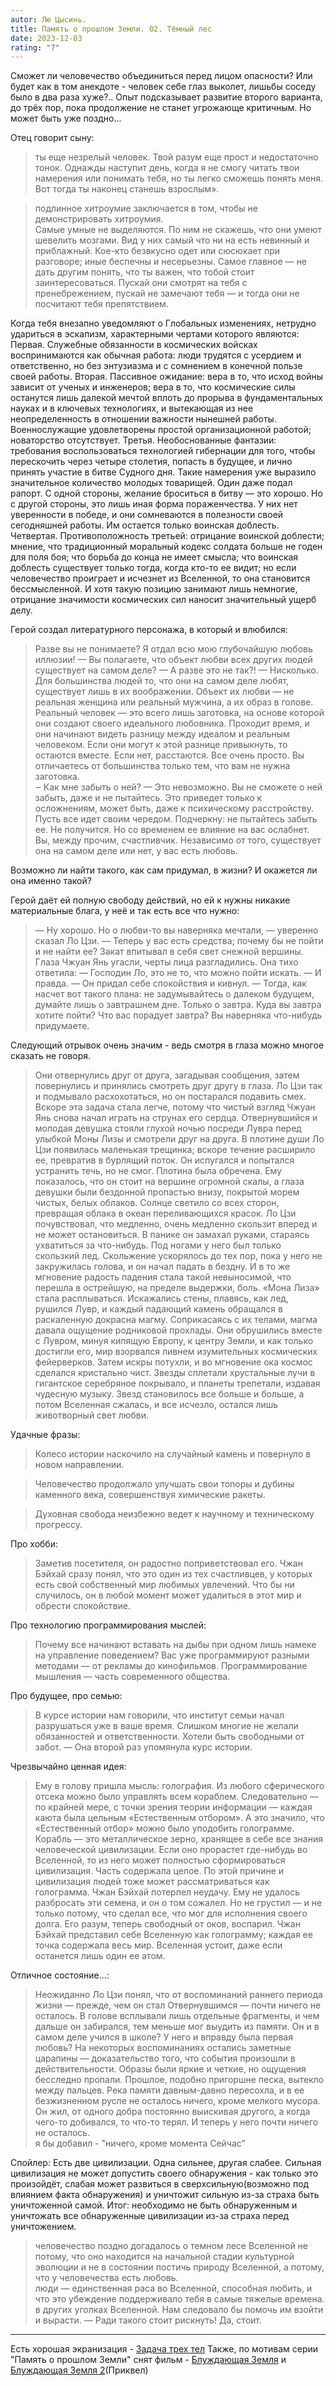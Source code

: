 ```yaml
---
autor: Лю Цысинь.
title: Память о прошлом Земли. 02. Тёмный лес
date: 2023-12-03
rating: "7"
---
```

Сможет ли человечество объединиться перед лицом опасности? Или будет как в том анекдоте - человек себе глаз выколет, лишьбы соседу было в два раза хуже?.. Опыт подсказывает развитие второго варианта, до трёх пор, пока продолжение не станет угрожающе критичным. Но может быть уже поздно...

Отец говорит сыну:  
>ты еще незрелый человек. Твой разум еще прост и недостаточно тонок. Однажды наступит день, когда я не смогу читать твои намерения или понимать тебя, но ты легко сможешь понять меня. Вот тогда ты наконец станешь взрослым».

>подлинное хитроумие заключается в том, чтобы не демонстрировать хитроумия.  
>Самые умные не выделяются. По ним не скажешь, что они умеют шевелить мозгами. Вид у них самый что ни на есть невинный и приблажный. Кое-кто безвкусно одет или сюсюкает при разговоре; иные беспечны и несерьезны. Самое главное — не дать другим понять, что ты важен, что тобой стоит заинтересоваться. Пускай они смотрят на тебя с пренебрежением, пускай не замечают тебя — и тогда они не посчитают тебя препятствием.

Когда тебя внезапно уведомляют о Глобальных изменениях, нетрудно удариться в эскапизм, характерными чертами которого являются:  
Первая. Служебные обязанности в космических войсках воспринимаются как обычная работа: люди трудятся с усердием и ответственно, но без энтузиазма и с сомнением в конечной пользе своей работы. 
Вторая. Пассивное ожидание: вера в то, что исход войны зависит от ученых и инженеров; вера в то, что космические силы останутся лишь далекой мечтой вплоть до прорыва в фундаментальных науках и в ключевых технологиях, и вытекающая из нее неопределенность в отношении важности нынешней работы. Военнослужащие удовлетворены простой организационной работой; новаторство отсутствует.  Третья. Необоснованные фантазии: требования воспользоваться технологией гибернации для того, чтобы перескочить через четыре столетия, попасть в будущее, и лично принять участие в битве Судного дня. Такие намерения уже выразило значительное количество молодых товарищей. Один даже подал рапорт. С одной стороны, желание броситься в битву — это хорошо. Но с другой стороны, это лишь иная форма пораженчества. У них нет уверенности в победе, и они сомневаются в полезности своей сегодняшней работы. Им остается только воинская доблесть. 
Четвертая. Противоположность третьей: отрицание воинской доблести; мнение, что традиционный моральный кодекс солдата больше не годен для поля боя; что борьба до конца не имеет смысла; что воинская доблесть существует только тогда, когда кто-то ее видит; но если человечество проиграет и исчезнет из Вселенной, то она становится бессмысленной. И хотя такую позицию занимают лишь немногие, отрицание значимости космических сил наносит значительный ущерб делу.

Герой создал литературного персонажа, в который и влюбился:  
>Разве вы не понимаете? Я отдал всю мою глубочайшую любовь иллюзии! — Вы полагаете, что объект любви всех других людей существует на самом деле? — А разве это не так?! — Нисколько. Для большинства людей то, что они на самом деле любят, существует лишь в их воображении. Объект их любви — не реальная женщина или реальный мужчина, а их образ в голове. Реальный человек — это всего лишь заготовка, на основе которой они создают своего идеального любовника. Проходит время, и они начинают видеть разницу между идеалом и реальным человеком. Если они могут к этой разнице привыкнуть, то остаются вместе. Если нет, расстаются. Все очень просто. Вы отличаетесь от большинства только тем, что вам не нужна заготовка.  
>‒ Как мне забыть о ней? — Это невозможно. Вы не сможете о ней забыть, даже и не пытайтесь. Это приведет только к осложнениям, может быть, даже к психическому расстройству. Пусть все идет своим чередом. Подчеркну: не пытайтесь забыть ее. Не получится. Но со временем ее влияние на вас ослабнет. Вы, между прочим, счастливчик. Независимо от того, существует она на самом деле или нет, у вас есть любовь.

Возможно ли найти такого, как сам придумал, в жизни? И окажется ли она именно такой?

Герой даёт ей полную свободу действий, но ей к нужны никакие материальные блага, у неё и так есть все что нужно:
>— Ну хорошо. Но о любви-то вы наверняка мечтали, — уверенно сказал Ло Цзи. — Теперь у вас есть средства; почему бы не пойти и не найти ее? Закат впитывал в себя свет снежной вершины. Глаза Чжуан Янь угасли, черты лица разгладились. Она тихо ответила: — Господин Ло, это не то, что можно пойти искать. — И правда. — Он придал себе спокойствия и кивнул. — Тогда, как насчет вот такого плана: не задумывайтесь о далеком будущем, думайте лишь о завтрашнем дне. Только о завтра. Куда вы завтра хотите пойти? Что вас порадует завтра? Вы наверняка что-нибудь придумаете.

Следующий отрывок очень значим - ведь смотря в глаза можно многое сказать не говоря.
>Они отвернулись друг от друга, загадывая сообщения, затем повернулись и принялись смотреть друг другу в глаза. Ло Цзи так и подмывало расхохотаться, но он постарался подавить смех. Вскоре эта задача стала легче, потому что чистый взгляд Чжуан Янь снова начал играть на струнах его сердца. Отвернувшийся и молодая девушка стояли глухой ночью посреди Лувра перед улыбкой Моны Лизы и смотрели друг на друга. В плотине души Ло Цзи появилась маленькая трещинка; вскоре течение расширило ее, превратив в бурлящий поток. Он испугался и попытался устранить течь, но не смог. Плотина была обречена. Ему показалось, что он стоит на вершине огромной скалы, а глаза девушки были бездонной пропастью внизу, покрытой морем чистых, белых облаков. Солнце светило со всех сторон, превращая облака в океан переливающихся красок. Ло Цзи почувствовал, что медленно, очень медленно скользит вперед и не может остановиться. В панике он замахал руками, стараясь ухватиться за что-нибудь. Под ногами у него был только скользкий лед. Скольжение ускорялось до тех пор, пока у него не закружилась голова, и он начал падать в бездну. И в то же мгновение радость падения стала такой невыносимой, что перешла в острейшую, на пределе выдержки, боль. «Мона Лиза» стала расплываться. Искажались стены, плавясь, как лед, рушился Лувр, и каждый падающий камень обращался в раскаленную докрасна магму. Соприкасаясь с их телами, магма давала ощущение родниковой прохлады. Они обрушились вместе с Лувром, минуя кипящую Европу, к центру Земли, и как только достигли его, мир взорвался ливнем изумительных космических фейерверков. Затем искры потухли, и во мгновение ока космос сделался кристально чист. Звезды сплетали хрустальные лучи в гигантское серебряное покрывало, и планеты трепетали, издавая чудесную музыку. Звезд становилось все больше и больше, а потом Вселенная сжалась, и все исчезло, остался лишь животворный свет любви.

Удачные фразы:
>Колесо истории наскочило на случайный камень и повернуло в новом направлении.

>Человечество продолжало улучшать свои топоры и дубины каменного века, совершенствуя химические ракеты.

>Духовная свобода неизбежно ведет к научному и техническому прогрессу.

Про хобби:  
>Заметив посетителя, он радостно поприветствовал его. Чжан Бэйхай сразу понял, что это один из тех счастливцев, у которых есть свой собственный мир любимых увлечений. Что бы ни случилось, он в любой момент может удалиться в этот мир и обрести спокойствие.

Про технологию программирования мыслей:  
>Почему все начинают вставать на дыбы при одном лишь намеке на управление поведением? Вас уже программируют разными методами — от рекламы до кинофильмов. Программирование мышления — часть современного общества.

Про будущее, про семью:
>В курсе истории нам говорили, что институт семьи начал разрушаться уже в ваше время. Слишком многие не желали обязанностей и ответственности. Хотели быть свободными от забот. — Она второй раз упомянула курс истории.

Чрезвычайно ценная идея:  
>Ему в голову пришла мысль: голография. Из любого сферического отсека можно было управлять всем кораблем. Следовательно — по крайней мере, с точки зрения теории информации — каждая каюта была цельным «Естественным отбором». А это значило, что «Естественный отбор» можно было уподобить голограмме. Корабль — это металлическое зерно, хранящее в себе все знания человеческой цивилизации. Если оно прорастет где-нибудь во Вселенной, то из него может полностью сформироваться цивилизация. Часть содержала целое. По этой причине и цивилизация людей тоже может рассматриваться как голограмма. Чжан Бэйхай потерпел неудачу. Ему не удалось разбросать эти семена, и он о том сожалел. Но не грустил — и не только потому, что сделал все, что мог для исполнения своего долга. Его разум, теперь свободный от оков, воспарил. Чжан Бэйхай представил себе Вселенную как голограмму; каждая ее точка содержала весь мир. Вселенная устоит, даже если останется лишь один ее атом.

Отличное состояние...:  
>Неожиданно Ло Цзи понял, что от воспоминаний раннего периода жизни — прежде, чем он стал Отвернувшимся — почти ничего не осталось. В голове всплывали лишь отдельные фрагменты, и чем дальше он забирался, тем меньше мог выудить из памяти. Он и в самом деле учился в школе? У него и вправду была первая любовь? На некоторых воспоминаниях остались заметные царапины — доказательство того, что события произошли в действительности. Образы были яркие и четкие, но ощущения бесследно пропали. Прошлое, подобно пригоршне песка, вытекло между пальцев. Река памяти давным-давно пересохла, и в ее безжизненном русле не осталось ничего, кроме мелкого мусора. Он жил, от одного добра постоянно выискивая другого, а когда чего-то добивался, то что-то терял. И теперь у него почти ничего не осталось.  
>я бы добавил - "ничего, кроме момента Сейчас"

Спойлер:
Есть две цивилизации. Одна сильнее, другая слабее. Сильная цивилизация не может допустить своего обнаружения - как только это произойдёт, слабая может развиться в сверхсильную(возможно под влиянием факта обнаружения) и уничтожит сильную из-за страха быть уничтоженной самой. Итог: необходимо не быть обнаруженным и уничтожать все обнаруженные цивилизации из-за страха перед уничтожением.  
>человечество поздно догадалось о темном лесе Вселенной не потому, что оно находится на начальной стадии культурной эволюции и не в состоянии постичь природу Вселенной, а потому, что у человечества есть любовь.  
>люди — единственная раса во Вселенной, способная любить, и что это убеждение поддерживало тебя в самые тяжелые времена.  
>в других уголках Вселенной. Нам следовало бы помочь им взойти и вырасти. — Ради такого стоит рискнуть! Да, стоит.



---

Есть хорошая экранизация - [Задача трех тел](Кино/Задача%20трех%20тел.md)
Также, по мотивам серии "Память о прошлом Земли" снят фильм - [Блуждающая Земля](Кино/Блуждающая%20Земля.md) и [Блуждающая Земля 2](Кино/Блуждающая%20Земля%202.md)(Приквел)